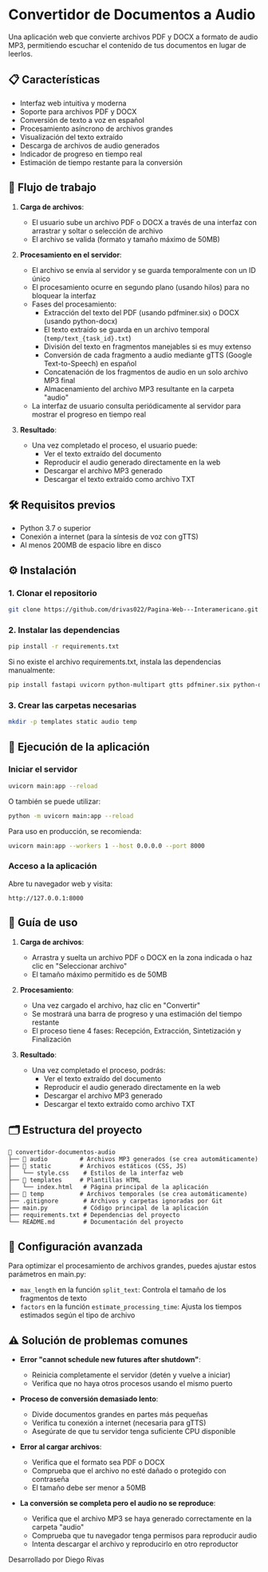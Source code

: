 # Convertidor de Documentos a Audio

Una aplicación web que convierte archivos PDF y DOCX a formato de audio MP3, permitiendo escuchar el contenido de tus documentos en lugar de leerlos.

## 📋 Características

- Interfaz web intuitiva y moderna
- Soporte para archivos PDF y DOCX
- Conversión de texto a voz en español
- Procesamiento asíncrono de archivos grandes
- Visualización del texto extraído
- Descarga de archivos de audio generados
- Indicador de progreso en tiempo real
- Estimación de tiempo restante para la conversión

## 🔄 Flujo de trabajo

1. **Carga de archivos**: 
   - El usuario sube un archivo PDF o DOCX a través de una interfaz con arrastrar y soltar o selección de archivo
   - El archivo se valida (formato y tamaño máximo de 50MB)

2. **Procesamiento en el servidor**:
   - El archivo se envía al servidor y se guarda temporalmente con un ID único
   - El procesamiento ocurre en segundo plano (usando hilos) para no bloquear la interfaz
   - Fases del procesamiento:
     - Extracción del texto del PDF (usando pdfminer.six) o DOCX (usando python-docx)
     - El texto extraído se guarda en un archivo temporal (`temp/text_{task_id}.txt`)
     - División del texto en fragmentos manejables si es muy extenso
     - Conversión de cada fragmento a audio mediante gTTS (Google Text-to-Speech) en español
     - Concatenación de los fragmentos de audio en un solo archivo MP3 final
     - Almacenamiento del archivo MP3 resultante en la carpeta "audio"
   - La interfaz de usuario consulta periódicamente al servidor para mostrar el progreso en tiempo real

3. **Resultado**:
   - Una vez completado el proceso, el usuario puede:
     - Ver el texto extraído del documento
     - Reproducir el audio generado directamente en la web
     - Descargar el archivo MP3 generado
     - Descargar el texto extraído como archivo TXT

## 🛠️ Requisitos previos

- Python 3.7 o superior
- Conexión a internet (para la síntesis de voz con gTTS)
- Al menos 200MB de espacio libre en disco

## ⚙️ Instalación

### 1. Clonar el repositorio

```bash
git clone https://github.com/drivas022/Pagina-Web---Interamericano.git
```

### 2. Instalar las dependencias

```bash
pip install -r requirements.txt
```

Si no existe el archivo requirements.txt, instala las dependencias manualmente:

```bash
pip install fastapi uvicorn python-multipart gtts pdfminer.six python-docx
```

### 3. Crear las carpetas necesarias

```bash
mkdir -p templates static audio temp
```

## 🚀 Ejecución de la aplicación

### Iniciar el servidor

```bash
uvicorn main:app --reload
```

O también se puede utilizar:

```bash
python -m uvicorn main:app --reload
```

Para uso en producción, se recomienda:

```bash
uvicorn main:app --workers 1 --host 0.0.0.0 --port 8000
```

### Acceso a la aplicación

Abre tu navegador web y visita:
```
http://127.0.0.1:8000
```

## 📖 Guía de uso

1. **Carga de archivos**: 
   - Arrastra y suelta un archivo PDF o DOCX en la zona indicada o haz clic en "Seleccionar archivo"
   - El tamaño máximo permitido es de 50MB

2. **Procesamiento**:
   - Una vez cargado el archivo, haz clic en "Convertir"
   - Se mostrará una barra de progreso y una estimación del tiempo restante
   - El proceso tiene 4 fases: Recepción, Extracción, Sintetización y Finalización

3. **Resultado**:
   - Una vez completado el proceso, podrás:
     - Ver el texto extraído del documento
     - Reproducir el audio generado directamente en la web
     - Descargar el archivo MP3 generado
     - Descargar el texto extraído como archivo TXT

## 🗂️ Estructura del proyecto

```
📂 convertidor-documentos-audio
├── 📂 audio         # Archivos MP3 generados (se crea automáticamente)
├── 📂 static        # Archivos estáticos (CSS, JS)
│   └── style.css    # Estilos de la interfaz web
├── 📂 templates     # Plantillas HTML
│   └── index.html   # Página principal de la aplicación
├── 📂 temp          # Archivos temporales (se crea automáticamente)
├── .gitignore       # Archivos y carpetas ignoradas por Git
├── main.py          # Código principal de la aplicación
├── requirements.txt # Dependencias del proyecto
└── README.md        # Documentación del proyecto
```

## 🔧 Configuración avanzada

Para optimizar el procesamiento de archivos grandes, puedes ajustar estos parámetros en main.py:

- `max_length` en la función `split_text`: Controla el tamaño de los fragmentos de texto
- `factors` en la función `estimate_processing_time`: Ajusta los tiempos estimados según el tipo de archivo

## ⚠️ Solución de problemas comunes

- **Error "cannot schedule new futures after shutdown"**: 
  - Reinicia completamente el servidor (detén y vuelve a iniciar)
  - Verifica que no haya otros procesos usando el mismo puerto

- **Proceso de conversión demasiado lento**:
  - Divide documentos grandes en partes más pequeñas
  - Verifica tu conexión a internet (necesaria para gTTS)
  - Asegúrate de que tu servidor tenga suficiente CPU disponible

- **Error al cargar archivos**:
  - Verifica que el formato sea PDF o DOCX
  - Comprueba que el archivo no esté dañado o protegido con contraseña
  - El tamaño debe ser menor a 50MB

- **La conversión se completa pero el audio no se reproduce**:
  - Verifica que el archivo MP3 se haya generado correctamente en la carpeta "audio"
  - Comprueba que tu navegador tenga permisos para reproducir audio
  - Intenta descargar el archivo y reproducirlo en otro reproductor

Desarrollado por Diego Rivas
